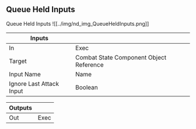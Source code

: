 ## Queue Held Inputs
Queue Held Inputs
![[../img/nd_img_QueueHeldInputs.png]]

|Inputs||
|--|--|
| In | Exec |
| Target | Combat State Component Object Reference |
| Input Name | Name |
| Ignore Last Attack Input | Boolean |

|Outputs||
|--|--|
| Out | Exec |
